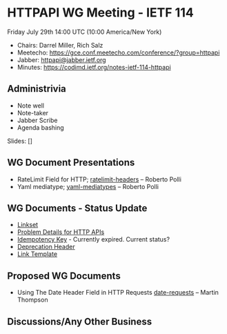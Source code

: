 # HTTPAPI WG Meeting - IETF 114

Friday July 29th 14:00 UTC  (10:00 America/New York)

* Chairs: Darrel Miller, Rich Salz
* Meetecho: https://gce.conf.meetecho.com/conference/?group=httpapi
* Jabber: httpapi@jabber.ietf.org
* Minutes: https://codimd.ietf.org/notes-ietf-114-httpapi

## Administrivia

- Note well
- Note-taker
- Jabber Scribe
- Agenda bashing

Slides: []

## WG Document Presentations

- RateLimit Field for HTTP; [ratelimit-headers](https://datatracker.ietf.org/doc/draft-ietf-httpapi-ratelimit-headers/) – Roberto Polli
- Yaml mediatype; [yaml-mediatypes](https://ietf-wg-httpapi.github.io/mediatypes/draft-ietf-httpapi-yaml-mediatypes.html) – Roberto Polli

## WG Documents - Status Update

- [Linkset](https://datatracker.ietf.org/doc/draft-ietf-httpapi-linkset/) 
- [Problem Details for HTTP APIs](https://datatracker.ietf.org/doc/draft-ietf-httpapi-rfc7807bis/)
- [Idempotency Key](https://datatracker.ietf.org/doc/draft-ietf-httpapi-idempotency-key-header/) - Currently expired. Current status?
- [Deprecation Header](https://datatracker.ietf.org/doc/html/draft-ietf-httpapi-deprecation-header)
- [Link Template](https://datatracker.ietf.org/doc/html/draft-nottingham-link-template-03) 

## Proposed WG Documents
- Using The Date Header Field in HTTP Requests [date-requests](https://datatracker.ietf.org/doc/html/draft-thomson-httpapi-date-requests) – Martin Thompson

## Discussions/Any Other Business

